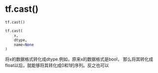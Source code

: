 # tf.cast()
`tf.cast()`
```python
tf.cast(
    x,
    dtype,
    name=None
)

```
将x的数据格式转化成dtype.例如，原来x的数据格式是bool， 
那么将其转化成float以后，就能够将其转化成0和1的序列。反之也可以
